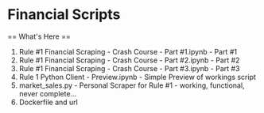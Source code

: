 # Financial Scripts

== What's Here ==
1. Rule #1 Financial Scraping - Crash Course - Part #1.ipynb - Part #1
2. Rule #1 Financial Scraping - Crash Course - Part #2.ipynb - Part #2
3. Rule #1 Financial Scraping - Crash Course - Part #3.ipynb - Part #3
4. Rule 1 Python Client - Preview.ipynb - Simple Preview of workings script
5. market_sales.py - Personal Scraper for Rule #1 - working, functional, never complete...
6. Dockerfile and url
